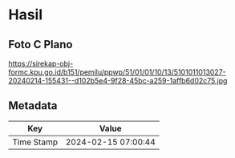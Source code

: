 # Hasil

## Foto C Plano

https://sirekap-obj-formc.kpu.go.id/b151/pemilu/ppwp/51/01/01/10/13/5101011013027-20240214-155431--d102b5e4-9f28-45bc-a259-1affb6d02c75.jpg


## Metadata

| Key        | Value               |
| ---------- | ------------------- |
| Time Stamp | 2024-02-15 07:00:44 |



